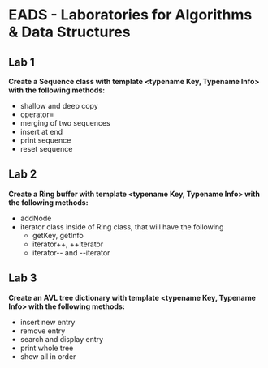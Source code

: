 # EADS - Laboratories for Algorithms &amp; Data Structures
## Lab 1
**Create a Sequence class with template <typename Key, Typename Info> with the following methods:**
- shallow and deep copy
- operator=
- merging of two sequences
- insert at end
- print sequence
- reset sequence

## Lab 2
**Create a Ring buffer with template <typename Key, Typename Info> with the following methods:**
- addNode
- iterator class inside of Ring class, that will have the following
  - getKey, getInfo
  - iterator++, ++iterator
  - iterator-- and --iterator

## Lab 3
**Create an AVL tree dictionary with template <typename Key, Typename Info> with the following methods:**
- insert new entry
- remove entry
- search and display entry
- print whole tree
- show all in order
